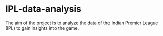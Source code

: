 # IPL-data-analysis
The aim of the project is to analyze the data of the Indian Premier League (IPL) to gain insights into the game.
